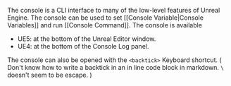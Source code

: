The console is a CLI interface to many of the low-level features of Unreal Engine.
The console can be used to set [[Console Variable|Console Variables]] and run [[Console Command]].
The console is available
- UE5: at the bottom of the Unreal Editor window.
- UE4: at the bottom of the Console Log panel.

The console can also be opened with the `<backtick>` Keyboard shortcut.
(
Don't know how to write a backtick in an in line code block in markdown.
`\` doesn't seem to be escape.
)


